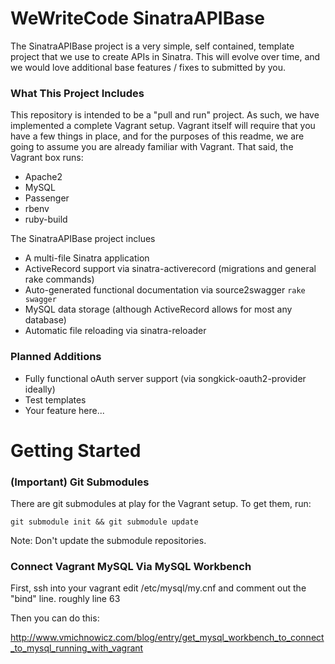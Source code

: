 WeWriteCode SinatraAPIBase
==========

The SinatraAPIBase project is a very simple, self contained, template project that we use to create APIs in Sinatra. This will evolve over time, and we would love additional base features / fixes to submitted by you.

### What This Project Includes

This repository is intended to be a "pull and run" project. As such, we have implemented a complete Vagrant setup. Vagrant itself will require that you have a few things in place, and for the purposes of this readme, we are going to assume you are already familiar with Vagrant. That said, the Vagrant box runs:

- Apache2
- MySQL
- Passenger
- rbenv
- ruby-build

The SinatraAPIBase project inclues

- A multi-file Sinatra application
- ActiveRecord support via sinatra-activerecord (migrations and general rake commands)
- Auto-generated functional documentation via source2swagger ```rake swagger```
- MySQL data storage (although ActiveRecord allows for most any database)
- Automatic file reloading via sinatra-reloader

### Planned Additions

- Fully functional oAuth server support (via songkick-oauth2-provider ideally)
- Test templates
- Your feature here...

Getting Started
==========

### (Important) Git Submodules
There are git submodules at play for the Vagrant setup. To get them, run:

```git submodule init && git submodule update```

Note: Don't update the submodule repositories.


### Connect Vagrant MySQL Via MySQL Workbench

First, ssh into your vagrant edit /etc/mysql/my.cnf and comment out the "bind" line. roughly line 63

Then you can do this:

http://www.vmichnowicz.com/blog/entry/get_mysql_workbench_to_connect_to_mysql_running_with_vagrant